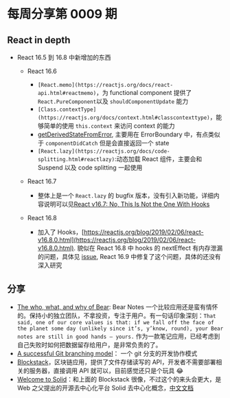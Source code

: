 # 每周分享第 0009 期

## React in depth

- React 16.5 到 16.8 中新增加的东西

  - React 16.6

    - `[React.memo](https://reactjs.org/docs/react-api.html#reactmemo)`，为 functional component 提供了`React.PureComponent`以及 `shouldComponentUpdate` 能力
    - `[Class.contextType](https://reactjs.org/docs/context.html#classcontexttype)`，能够简单的使用 `this.context` 来访问 context 的能力
    - [getDerivedStateFromError](https://reactjs.org/docs/react-component.html#static-getderivedstatefromerror), 主要用在 ErrorBoundary 中，有点类似于 `componentDidCatch` 但是会直接返回一个 state
    - `[React.lazy](https://reactjs.org/docs/code-splitting.html#reactlazy)`:动态加载 React 组件，主要会和 Suspend 以及 code splitting 一起使用

  - React 16.7

    - 整体上是一个 `React.lazy` 的 bugfix 版本，没有引入新功能，详细内容说明可以见[React v16.7: No, This Is Not the One With Hooks](https://reactjs.org/blog/2018/12/19/react-v-16-7.html)

  - React 16.8
    - 加入了 Hooks，[https://reactjs.org/blog/2019/02/06/react-v16.8.0.html](https://reactjs.org/blog/2019/02/06/react-v16.8.0.html). 貌似在 React 16.8 中 hooks 的 nextEffect 有内存泄漏的问题，具体见 [issue](https://github.com/facebook/react/pull/16115), React 16.9 中修复了这个问题，具体的还没有深入研究

## 分享

- [The who, what, and why of Bear](https://blog.bear.app/2018/05/the-who-what-and-why-of-bear/): Bear Notes 一个比较应用还是蛮有情怀的。保持小的独立团队，不拿投资，专注于用户。有一句话印象深刻：`That said, one of our core values is that: if we fall off the face of the planet some day (unlikely since it’s, y’know, round), your Bear notes are still in good hands — yours.` 作为一款笔记应用，已经考虑到自己失败时如何把数据留存给用户，是非常负责的了。
- [A successful Git branching model](https://nvie.com/posts/a-successful-git-branching-model/)： 一个 git 分支的开发协作模式
- [Blockstack](https://blockstack.org/)，区块链应用，提供了文件存储读写的 API，开发者不需要部署相关的服务器，直接调用 API 就可以，目前感觉还只是个玩具 😂
- [Welcome to Solid](https://solid.mit.edu)：和上面的 Blockstack 很像，不过这个的来头会更大，是 Web 之父提出的开源去中心化平台 Solid 去中心化概念，[中文文档](https://learnsolid.cn/docs/)
